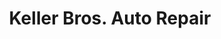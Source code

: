 ---
title: "Keller Bros. Auto Repair"
url: /littleton/keller-bros-auto-repair/
shop: Autowerkstatt
---